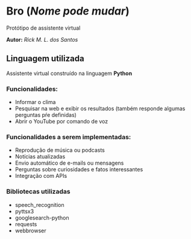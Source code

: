 # Bro (_Nome pode mudar_)

Protótipo de assistente virtual

**Autor:** _Rick M. L. dos Santos_

## Linguagem utilizada

Assistente virtual construído na linguagem **Python**

### Funcionalidades: 

* Informar o clima
* Pesquisar na web e exibir os resultados (também responde algumas perguntas pŕe definidas)
* Abrir o YouTube por comando de voz

### Funcionalidades a serem implementadas: 

* Reprodução de música ou podcasts
* Notícias atualizadas
* Envio automático de e-mails ou mensagens
* Perguntas sobre curiosidades e fatos interessantes
* Integração com APIs

### Bibliotecas utilizadas

* speech_recognition
* pyttsx3
* googlesearch-python
* requests
* webbrowser
